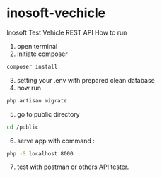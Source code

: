 # inosoft-vechicle
Inosoft Test Vehicle REST API
How to run
1. open terminal
2. initiate composer 
```bash
composer install
```
3. setting your .env with prepared clean database
4. now run 
```bash
php artisan migrate
```
5. go to public directory
```bash
cd /public
```
6. serve app with command :
```bash
php -S localhost:8000
```
7. test with postman or others API tester.